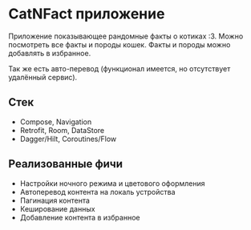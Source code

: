# CatNFact приложение
Приложение показывающее рандомные факты о котиках :З. Можно посмотреть все факты
и породы кошек. Факты и породы можно добавлять в избранное. 

Так же есть авто-перевод (функционал имеется, но отсутствует удалённый сервис).

## Стек
- Compose, Navigation
- Retrofit, Room, DataStore
- Dagger/Hilt, Coroutines/Flow

## Реализованные фичи
- Настройки ночного режима и цветового оформления
- Автоперевод контента на локаль устройства
- Пагинация контента
- Кеширование данных
- Добавление контента в избранное